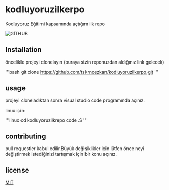 # kodluyoruzilkerpo
Kodluyoruz Eğitimi kapsamında açtığım ilk repo

![GİTHUB](kodluyoruzilkrepo/github.png)

## Installation
öncelikle projeyi clonelayın (buraya sizin reponuzdan aldığınız link gelecek)

'''bash
git clone https://github.com/tskrnoezkan/kodluyoruzilkerpo.git
'''
## usage
projeyi cloneladıktan sonra visual studio code programında açınız.

linux için:

'''linux
cd kodluyoruzilkrepo
code .S
'''
## contributing 
pull requestler kabul edilir.Büyük değişiklikler için lütfen önce neyi değiştirmek istediğinizi tartışmak için bir konu açınız.

## license
[MIT](https://chooselicense.com/license/mit/)
